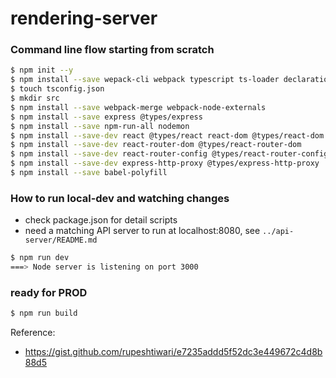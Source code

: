 # rendering-server

### Command line flow starting from scratch

```bash
$ npm init --y
$ npm install --save wepack-cli webpack typescript ts-loader declaration-bundler-webpack-plugin copy-webpack-plugin clean-webpack-plugin @types/node @types/webpack
$ touch tsconfig.json
$ mkdir src
$ npm install --save webpack-merge webpack-node-externals
$ npm install --save express @types/express
$ npm install --save npm-run-all nodemon
$ npm install --save-dev react @types/react react-dom @types/react-dom
$ npm install --save-dev react-router-dom @types/react-router-dom
$ npm install --save-dev react-router-config @types/react-router-config
$ npm install --save-dev express-http-proxy @types/express-http-proxy
$ npm install --save babel-polyfill
```

### How to run local-dev and watching changes
* check package.json for detail scripts
* need a matching API server to run at localhost:8080, see `../api-server/README.md`
```bash
$ npm run dev
===> Node server is listening on port 3000
```

### ready for PROD
```bash
$ npm run build
```

Reference:

- https://gist.github.com/rupeshtiwari/e7235addd5f52dc3e449672c4d8b88d5
